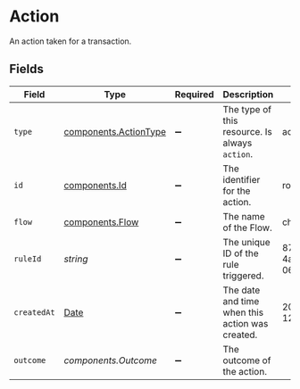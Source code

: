 # Action

An action taken for a transaction.


## Fields

| Field                                                                                         | Type                                                                                          | Required                                                                                      | Description                                                                                   | Example                                                                                       |
| --------------------------------------------------------------------------------------------- | --------------------------------------------------------------------------------------------- | --------------------------------------------------------------------------------------------- | --------------------------------------------------------------------------------------------- | --------------------------------------------------------------------------------------------- |
| `type`                                                                                        | [components.ActionType](../../models/components/actiontype.md)                                | :heavy_minus_sign:                                                                            | The type of this resource. Is always `action`.                                                | action                                                                                        |
| `id`                                                                                          | [components.Id](../../models/components/id.md)                                                | :heavy_minus_sign:                                                                            | The identifier for the action.                                                                | route-transaction                                                                             |
| `flow`                                                                                        | [components.Flow](../../models/components/flow.md)                                            | :heavy_minus_sign:                                                                            | The name of the Flow.                                                                         | checkout                                                                                      |
| `ruleId`                                                                                      | *string*                                                                                      | :heavy_minus_sign:                                                                            | The unique ID of the rule triggered.                                                          | 8724fd24-5489-4a5d-90fd-0604df7d3b85                                                          |
| `createdAt`                                                                                   | [Date](https://developer.mozilla.org/en-US/docs/Web/JavaScript/Reference/Global_Objects/Date) | :heavy_minus_sign:                                                                            | The date and time when this action was created.                                               | 2012-12-12T10:53:43+00:00                                                                     |
| `outcome`                                                                                     | *components.Outcome*                                                                          | :heavy_minus_sign:                                                                            | The outcome of the action.                                                                    |                                                                                               |